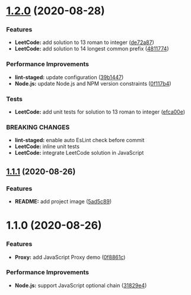 # [1.2.0](https://github.com/johnnymillergh/javascript-playground/compare/v1.1.1...v1.2.0) (2020-08-28)


### Features

* **LeetCode:** add solution to 13 roman to integer ([de72a87](https://github.com/johnnymillergh/javascript-playground/commit/de72a8747e52b74edafb16476b1d2f940ba64f56))
* **LeetCode:** add solution to 14 longest common prefix ([4811774](https://github.com/johnnymillergh/javascript-playground/commit/4811774ee1fa919b843737ccb0ff3901004a26d7))


### Performance Improvements

* **lint-staged:** update configuration ([39b1447](https://github.com/johnnymillergh/javascript-playground/commit/39b1447c0a0a470a5655fb8d11a69f5b1a22cfd3))
* **Node.js:** update Node.js and NPM version constraints ([0f117b4](https://github.com/johnnymillergh/javascript-playground/commit/0f117b4ae2b6b97f987c0a89ed336c4c82071084))


### Tests

* **LeetCode:** add unit tests for solution to 13 roman to integer ([efca00e](https://github.com/johnnymillergh/javascript-playground/commit/efca00ed2a4dcd7788ff7879d317ee5f89ac39e4))


### BREAKING CHANGES

* **lint-staged:** enable auto EsLint check before commit
* **LeetCode:** inline unit tests
* **LeetCode:** integrate LeetCode solution in JavaScript



## [1.1.1](https://github.com/johnnymillergh/javascript-playground/compare/v1.1.0...v1.1.1) (2020-08-26)


### Features

* **README:** add project image ([5ad5c89](https://github.com/johnnymillergh/javascript-playground/commit/5ad5c896116878e7797e4cce423d058a06d7076e))



# 1.1.0 (2020-08-26)


### Features

* **Proxy:** add JavaScript Proxy demo ([0f8861c](https://github.com/johnnymillergh/javascript-playground/commit/0f8861c91daad555aec7c8dfbbe5aa4747d3fd77))


### Performance Improvements

* **Node.js:** support JavaScript optional chain ([31829e4](https://github.com/johnnymillergh/javascript-playground/commit/31829e4c822a175c1499bb4865cc8f8bbb09acea))



